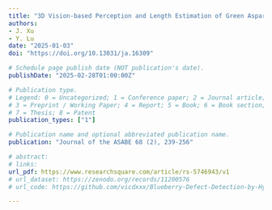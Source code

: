 ```yaml
---
title: "3D Vision-based Perception and Length Estimation of Green Asparagus for Selective Harvesting"
authors: 
- J. Xu
- Y. Lu
date: "2025-01-03"
doi: "https://doi.org/10.13031/ja.16309"

# Schedule page publish date (NOT publication's date).
publishDate: "2025-02-28T01:00:00Z"

# Publication type.
# Legend: 0 = Uncategorized; 1 = Conference paper; 2 = Journal article;
# 3 = Preprint / Working Paper; 4 = Report; 5 = Book; 6 = Book section;
# 7 = Thesis; 8 = Patent
publication_types: ["1"]

# Publication name and optional abbreviated publication name.
publication: "Journal of the ASABE 68 (2), 239-256"

# abstract: 
# links:
url_pdf: https://www.researchsquare.com/article/rs-5746943/v1
# url_dataset: https://zenodo.org/records/11200576
# url_code: https://github.com/vicdxxx/Blueberry-Defect-Detection-by-Hyperspectral-Imaging

---
```

